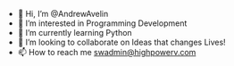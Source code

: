 - 👋 Hi, I’m @AndrewAvelin
- 👀 I’m interested in Programming Development
- 🌱 I’m currently learning Python
- 💞️ I’m looking to collaborate on Ideas that changes Lives!
- 📫 How to reach me swadmin@highpowerv.com

<!---
AndrewAvelin/AndrewAvelin is a ✨ special ✨ repository because its `README.md` (this file) appears on your GitHub profile.
You can click the Preview link to take a look at your changes.
--->
